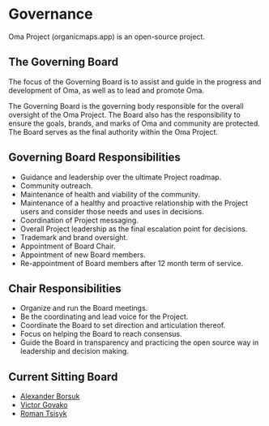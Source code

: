 # Governance

Oma Project (organicmaps.app) is an open-source project.

## The Governing Board

The focus of the Governing Board is to assist and guide in the progress and development of Oma, as well as to lead and promote Oma.

The Governing Board is the governing body responsible for the overall oversight of the Oma Project. The Board also has the responsibility to ensure the goals, brands, and marks of Oma and community are protected. The Board serves as the final authority within the Oma Project.

## Governing Board Responsibilities

- Guidance and leadership over the ultimate Project roadmap.
- Community outreach.
- Maintenance of health and viability of the community.
- Maintenance of a healthy and proactive relationship with the Project users and consider those needs and uses in decisions.
- Coordination of Project messaging.
- Overall Project leadership as the final escalation point for decisions.
- Trademark and brand oversight.
- Appointment of Board Chair.
- Appointment of new Board members.
- Re-appointment of Board members after 12 month term of service.

## Chair Responsibilities

- Organize and run the Board meetings.
- Be the coordinating and lead voice for the Project.
- Coordinate the Board to set direction and articulation thereof.
- Focus on helping the Board to reach consensus.
- Guide the Board in transparency and practicing the open source way in leadership and decision making.

## Current Sitting Board

- [Alexander Borsuk](https://github.com/biodranik)
- [Victor Govako](https://github.com/vng)
- [Roman Tsisyk](https://github.com/rtsisyk)
